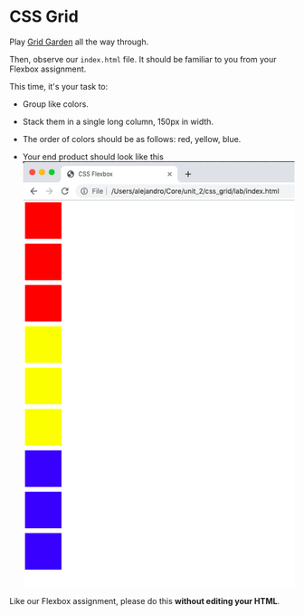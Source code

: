 # CSS Grid

Play [Grid Garden](https://cssgridgarden.com/) all the way through.

Then, observe our `index.html` file. It should be familiar to you from your Flexbox assignment.

This time, it's your task to:

- Group like colors.
- Stack them in a single long column, 150px in width.
- The order of colors should be as follows: red, yellow, blue.

- Your end product should look like this
![9 squates in a column](assets/sample.png)

Like our Flexbox assignment, please do this **without editing your HTML**.

